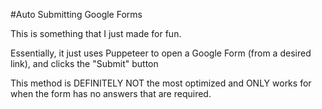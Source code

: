 #Auto Submitting Google Forms

This is something that I just made for fun.

Essentially, it just uses Puppeteer to open a Google Form (from a desired link), and clicks the "Submit" button

This method is DEFINITELY NOT the most optimized and ONLY works for when the form has no answers that are required.
